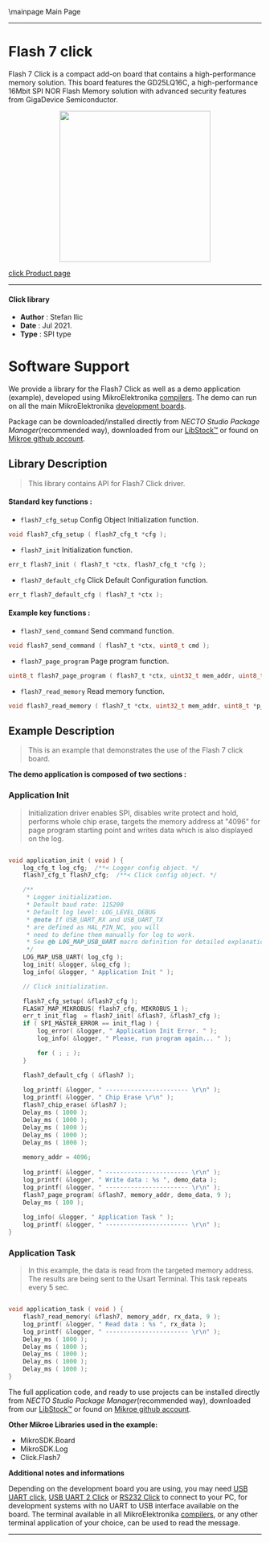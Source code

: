 \mainpage Main Page

---
# Flash 7 click

Flash 7 Click is a compact add-on board that contains a high-performance memory solution. This board features the GD25LQ16C, a high-performance 16Mbit SPI NOR Flash Memory solution with advanced security features from GigaDevice Semiconductor. 

<p align="center">
  <img src="https://download.mikroe.com/images/click_for_ide/flash7_click.png" height=300px>
</p>

[click Product page](https://www.mikroe.com/flash-7-click)

---


#### Click library

- **Author**        : Stefan Ilic
- **Date**          : Jul 2021.
- **Type**          : SPI type


# Software Support

We provide a library for the Flash7 Click
as well as a demo application (example), developed using MikroElektronika
[compilers](https://www.mikroe.com/necto-studio).
The demo can run on all the main MikroElektronika [development boards](https://www.mikroe.com/development-boards).

Package can be downloaded/installed directly from *NECTO Studio Package Manager*(recommended way), downloaded from our [LibStock&trade;](https://libstock.mikroe.com) or found on [Mikroe github account](https://github.com/MikroElektronika/mikrosdk_click_v2/tree/master/clicks).

## Library Description

> This library contains API for Flash7 Click driver.

#### Standard key functions :

- `flash7_cfg_setup` Config Object Initialization function.
```c
void flash7_cfg_setup ( flash7_cfg_t *cfg );
```

- `flash7_init` Initialization function.
```c
err_t flash7_init ( flash7_t *ctx, flash7_cfg_t *cfg );
```

- `flash7_default_cfg` Click Default Configuration function.
```c
err_t flash7_default_cfg ( flash7_t *ctx );
```

#### Example key functions :

- `flash7_send_command` Send command function.
```c
void flash7_send_command ( flash7_t *ctx, uint8_t cmd );
```

- `flash7_page_program` Page program function.
```c
uint8_t flash7_page_program ( flash7_t *ctx, uint32_t mem_addr, uint8_t *p_tx_data, uint16_t n_bytes );
```

- `flash7_read_memory` Read memory function.
```c
void flash7_read_memory ( flash7_t *ctx, uint32_t mem_addr, uint8_t *p_rx_data, uint16_t n_bytes );
```

## Example Description

> This is an example that demonstrates the use of the Flash 7 click board. 

**The demo application is composed of two sections :**

### Application Init

> Initialization driver enables SPI, disables write protect and hold, performs whole chip erase, targets the memory address at "4096" for page program starting point and writes data which is also displayed on the log.

```c

void application_init ( void ) {
    log_cfg_t log_cfg;  /**< Logger config object. */
    flash7_cfg_t flash7_cfg;  /**< Click config object. */

    /** 
     * Logger initialization.
     * Default baud rate: 115200
     * Default log level: LOG_LEVEL_DEBUG
     * @note If USB_UART_RX and USB_UART_TX 
     * are defined as HAL_PIN_NC, you will 
     * need to define them manually for log to work. 
     * See @b LOG_MAP_USB_UART macro definition for detailed explanation.
     */
    LOG_MAP_USB_UART( log_cfg );
    log_init( &logger, &log_cfg );
    log_info( &logger, " Application Init " );

    // Click initialization.

    flash7_cfg_setup( &flash7_cfg );
    FLASH7_MAP_MIKROBUS( flash7_cfg, MIKROBUS_1 );
    err_t init_flag  = flash7_init( &flash7, &flash7_cfg );
    if ( SPI_MASTER_ERROR == init_flag ) {
        log_error( &logger, " Application Init Error. " );
        log_info( &logger, " Please, run program again... " );

        for ( ; ; );
    }

    flash7_default_cfg ( &flash7 );
    
    log_printf( &logger, " ----------------------- \r\n" );
    log_printf( &logger, " Chip Erase \r\n" );
    flash7_chip_erase( &flash7 );
    Delay_ms ( 1000 );
    Delay_ms ( 1000 );
    Delay_ms ( 1000 );
    Delay_ms ( 1000 );
    Delay_ms ( 1000 );
    
    memory_addr = 4096;
    
    log_printf( &logger, " ----------------------- \r\n" );
    log_printf( &logger, " Write data : %s ", demo_data );
    log_printf( &logger, " ----------------------- \r\n" );
    flash7_page_program( &flash7, memory_addr, demo_data, 9 );
    Delay_ms ( 100 );
    
    log_info( &logger, " Application Task " );
    log_printf( &logger, " ----------------------- \r\n" );
}

```

### Application Task

> In this example, the data is read from the targeted memory address. The results are being sent to the Usart Terminal. This task repeats every 5 sec.

```c

void application_task ( void ) {
    flash7_read_memory( &flash7, memory_addr, rx_data, 9 );
    log_printf( &logger, " Read data : %s ", rx_data );
    log_printf( &logger, " ----------------------- \r\n" );
    Delay_ms ( 1000 );
    Delay_ms ( 1000 );
    Delay_ms ( 1000 );
    Delay_ms ( 1000 );
    Delay_ms ( 1000 );
}

```


The full application code, and ready to use projects can be installed directly from *NECTO Studio Package Manager*(recommended way), downloaded from our [LibStock&trade;](https://libstock.mikroe.com) or found on [Mikroe github account](https://github.com/MikroElektronika/mikrosdk_click_v2/tree/master/clicks).

**Other Mikroe Libraries used in the example:**

- MikroSDK.Board
- MikroSDK.Log
- Click.Flash7

**Additional notes and informations**

Depending on the development board you are using, you may need
[USB UART click](http://shop.mikroe.com/usb-uart-click),
[USB UART 2 Click](http://shop.mikroe.com/usb-uart-2-click) or
[RS232 Click](http://shop.mikroe.com/rs232-click) to connect to your PC, for
development systems with no UART to USB interface available on the board. The
terminal available in all MikroElektronika
[compilers](http://shop.mikroe.com/compilers), or any other terminal application
of your choice, can be used to read the message.

---
